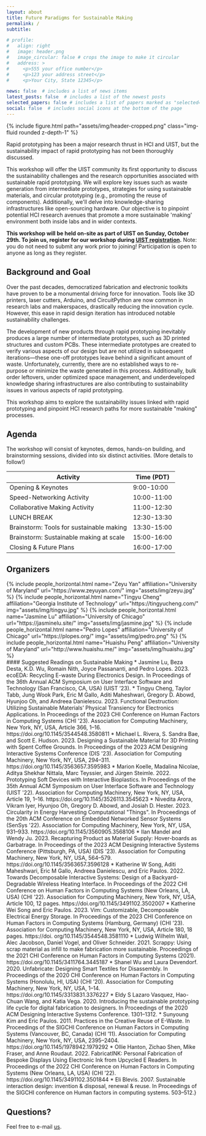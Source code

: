 ```yaml
---
layout: about
title: Future Paradigms for Sustainable Making
permalink: /
subtitle:

# profile:
#   align: right
#   image: header.png
#   image_circular: false # crops the image to make it circular
#   address: >
#     <p>555 your office number</p>
#     <p>123 your address street</p>
#     <p>Your City, State 12345</p>

news: false  # includes a list of news items
latest_posts: false  # includes a list of the newest posts
selected_papers: false # includes a list of papers marked as "selected={true}"
social: false  # includes social icons at the bottom of the page
---
```


{% include figure.html path="assets/img/header-cropped.png" class="img-fluid rounded z-depth-1" %}


Rapid prototyping has been a major research thrust in HCI and UIST, but the sustainability impact of rapid prototyping has not been thoroughly discussed.

This workshop will offer the UIST community its first opportunity to discuss the sustainability challenges and the research opportunities associated with sustainable rapid prototyping. We will explore key issues such as waste generation from intermediate prototypes, strategies for using sustainable materials, and circular prototyping (e.g., promoting the reuse of components). Additionally, we'll delve into knowledge-sharing infrastructures like open-sourcing hardware. Our objective is to pinpoint potential HCI research avenues that promote a more sustainable 'making' environment both inside labs and in wider contexts.

**This workshop will be held on-site as part of UIST on Sunday, October 29th. To join us, register for our workshop during [UIST registration](https://web.cvent.com/event/084853b8-9ccc-43ee-8438-78e1a744b086/summary).** Note: you do not need to submit any work prior to joining! Participation is open to anyone as long as they register. 


## Background and Goal
Over the past decades, democratized fabrication and electronic toolkits have proven to be a monumental driving force for innovation. Tools like 3D printers, laser cutters, Arduino, and CircuitPython are now common in research labs and makerspaces, drastically reducing the innovation cycle. However, this ease in rapid design iteration has introduced notable sustainability challenges.

The development of new products through rapid prototyping inevitably produces a large number of intermediate prototypes, such as 3D printed structures and custom PCBs. These intermediate prototypes are created to verify various aspects of our design but are not utilized in subsequent iterations—these one-off prototypes leave behind a significant amount of waste. Unfortunately, currently, there are no established ways to re-purpose or minimize the waste generated in this process. Additionally, bulk order leftovers, under optimized space management, and underdeveloped knowledge sharing infrastructures are also contributing to sustainability issues in various aspects of rapid prototyping.

This workshop aims to explore the sustainability issues linked with rapid prototyping and pinpoint HCI research paths for more sustainable "making" processes.

## Agenda
The workshop will consist of keynotes, demos, hands-on building, and brainstorming sessions, divided into six distinct activities. (More details to follow!)

| Activity    | Time (PDT) |
| -------- | ------- |
| Opening & Keynotes  | 9:00-10:00   |
| Speed-Networking Activity | 10:00-11:00     |
| Collaborative Making Activity    | 11:00-12:30    |
| LUNCH BREAK    | 12:30-13:30    |
| Brainstorm: Tools for sustainable making    | 13:30-15:00    |
| Brainstorm: Sustainable making at scale   | 15:00-16:00    |
| Closing & Future Plans | 16:00-17:00    |

<span> </span>

## Organizers
<div class="row row-cols-2 projects pt-3 pb-3">
  {% include people_horizontal.html name="Zeyu Yan" affiliation="University of Maryland" url="https://www.zeyuyan.com/" img="assets/img/zeyu.jpg" %}
  {% include people_horizontal.html name="Tingyu Cheng" affiliation="Georgia Institute of Technology" url="https://tingyucheng.com/" img="assets/img/tingyu.jpg" %}
  {% include people_horizontal.html name="Jasmine Lu" affiliation="University of Chicago" url="https://jasminelu.site/" img="assets/img/jasmine.jpg" %}
  {% include people_horizontal.html name="Pedro Lopes" affiliation="University of Chicago" url="https://plopes.org/" img="assets/img/pedro.png" %}
  {% include people_horizontal.html name="Huaishu Peng" affiliation="University of Maryland" url="http://www.huaishu.me/" img="assets/img/huaishu.jpg" %}
</div>
#### Suggested Readings on Sustainable Making
* Jasmine Lu, Beza Desta, K.D. Wu, Romain Nith, Joyce Passananti, and Pedro Lopes. 2023. ecoEDA: Recycling E-waste During Electronics Design. In Proceedings of the 36th Annual ACM Symposium on User Interface Software and Technology (San Francisco, CA, USA) (UIST ’23).
* Tingyu Cheng, Taylor Tabb, Jung Wook Park, Eric M Gallo, Aditi Maheshwari, Gregory D. Abowd, Hyunjoo Oh, and Andreea Danielescu. 2023. Functional Destruction: Utilizing Sustainable Materials’ Physical Transiency for Electronics Applications. In Proceedings of the 2023 CHI Conference on Human Factors in Computing Systems (CHI '23). Association for Computing Machinery, New York, NY, USA, Article 366, 1–16. https://doi.org/10.1145/3544548.3580811
* Michael L. Rivera, S. Sandra Bae, and Scott E. Hudson. 2023. Designing a Sustainable Material for 3D Printing with Spent Coffee Grounds. In Proceedings of the 2023 ACM Designing Interactive Systems Conference (DIS '23). Association for Computing Machinery, New York, NY, USA, 294–311. https://doi.org/10.1145/3563657.3595983
* Marion Koelle, Madalina Nicolae, Aditya Shekhar Nittala, Marc Teyssier, and Jürgen Steimle. 2022. Prototyping Soft Devices with Interactive Bioplastics. In Proceedings of the 35th Annual ACM Symposium on User Interface Software and Technology (UIST '22). Association for Computing Machinery, New York, NY, USA, Article 19, 1–16. https://doi.org/10.1145/3526113.3545623
* Nivedita Arora, Vikram Iyer, Hyunjoo Oh, Gregory D. Abowd, and Josiah D. Hester. 2023. Circularity in Energy Harvesting Computational "Things". In Proceedings of the 20th ACM Conference on Embedded Networked Sensor Systems (SenSys '22). Association for Computing Machinery, New York, NY, USA, 931–933. https://doi.org/10.1145/3560905.3568106
* Ilan Mandel and Wendy Ju. 2023. Recapturing Product as Material Supply: Hover-boards as Garbatrage. In Proceedings of the 2023 ACM Designing Interactive Systems Conference (Pittsburgh, PA, USA) (DIS ’23). Association for Computing Machinery, New York, NY, USA, 564–579. https://doi.org/10.1145/3563657.3596128
* Katherine W Song, Aditi Maheshwari, Eric M Gallo, Andreea Danielescu, and Eric Paulos. 2022. Towards Decomposable Interactive Systems: Design of a Backyard-Degradable Wireless Heating Interface. In Proceedings of the 2022 CHI Conference on Human Factors in Computing Systems (New Orleans, LA, USA) (CHI ’22). Association for Computing Machinery, New York, NY, USA, Article 100, 12 pages. https://doi.org/10.1145/3491102.3502007
* Katherine Wei Song and Eric Paulos. 2023. Vim: Customizable, Decomposable Electrical Energy Storage. In Proceedings of the 2023 CHI Conference on Human Factors in Computing Systems (Hamburg, Germany) (CHI ’23). Association for Computing Machinery, New York, NY, USA, Article 180, 18 pages. https://doi. org/10.1145/3544548.3581110
* Ludwig Wilhelm Wall, Alec Jacobson, Daniel Vogel, and Oliver Schneider. 2021. Scrappy: Using scrap material as infill to make fabrication more sustainable. Proceedings of the 2021 CHI Conference on Human Factors in Computing Systems (2021). https://doi.org/10.1145/3411764.3445187
* Shanel Wu and Laura Devendorf. 2020. Unfabricate: Designing Smart Textiles for Disassembly. In Proceedings of the 2020 CHI Conference on Human Factors in Computing Systems (Honolulu, HI, USA) (CHI ’20). Association for Computing Machinery, New York, NY, USA, 1–14. https://doi.org/10.1145/3313831.3376227
* Eldy S Lazaro Vasquez, Hao-Chuan Wang, and Katia Vega. 2020. Introducing the sustainable prototyping life cycle for digital fabrication to designers. In Proceedings of the 2020 ACM Designing Interactive Systems Conference. 1301–1312.
* Sunyoung Kim and Eric Paulos. 2011. Practices in the Creative Reuse of E-Waste. In Proceedings of the SIGCHI Conference on Human Factors in Computing Systems (Vancouver, BC, Canada) (CHI ’11). Association for Computing Machinery, New York, NY, USA, 2395–2404. https://doi.org/10.1145/1978942.1979292
* Ollie Hanton, Zichao Shen, Mike Fraser, and Anne Roudaut. 2022. FabricatINK: Personal Fabrication of Bespoke Displays Using Electronic Ink from Upcycled E Readers. In Proceedings of the 2022 CHI Conference on Human Factors in Computing Systems (New Orleans, LA, USA) (CHI ’22). https://doi.org/10.1145/3491102.3501844
* Eli Blevis. 2007. Sustainable interaction design: invention & disposal, renewal & reuse. In Proceedings of the SIGCHI conference on Human factors in computing systems. 503–512.}

## Questions?
Feel free to e-mail [us](mailto:zeyuy@umd.edu).


<!-- 
Put your address / P.O. box / other info right below your picture. You can also disable any of these elements by editing `profile` property of the YAML header of your `_pages/about.md`. Edit `_bibliography/papers.bib` and Jekyll will render your [publications page](/al-folio/publications/) automatically.

Link to your social media connections, too. This theme is set up to use [Font Awesome icons](http://fortawesome.github.io/Font-Awesome/) and [Academicons](https://jpswalsh.github.io/academicons/), like the ones below. Add your Facebook, Twitter, LinkedIn, Google Scholar, or just disable all of them.
 -->

